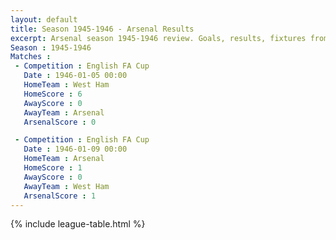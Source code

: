 ```yaml
---
layout: default
title: Season 1945-1946 - Arsenal Results 
excerpt: Arsenal season 1945-1946 review. Goals, results, fixtures from the 1945-1946 season on History of Arsenal Football Club
Season : 1945-1946
Matches :
 - Competition : English FA Cup
   Date : 1946-01-05 00:00
   HomeTeam : West Ham
   HomeScore : 6
   AwayScore : 0
   AwayTeam : Arsenal
   ArsenalScore : 0

 - Competition : English FA Cup
   Date : 1946-01-09 00:00
   HomeTeam : Arsenal
   HomeScore : 1
   AwayScore : 0
   AwayTeam : West Ham
   ArsenalScore : 1
---
```



{% include league-table.html %}